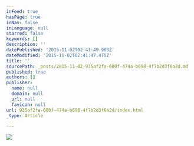 ```yaml
---
inFeed: true
hasPage: true
inNav: false
inLanguage: null
starred: false
keywords: []
description: ''
datePublished: '2015-11-02T02:41:49.903Z'
dateModified: '2015-11-02T02:41:47.475Z'
title: ''
sourcePath: _posts/2015-11-02-935af2fa-600f-474a-b698-4f7b2d3f6a2d.md
published: true
authors: []
publisher:
  name: null
  domain: null
  url: null
  favicon: null
url: 935af2fa-600f-474a-b698-4f7b2d3f6a2d/index.html
_type: Article

---
```

![](https://the-grid-user-content.s3-us-west-2.amazonaws.com/09f0a383-8e61-442c-845e-9ec5d2f9f436.jpg)